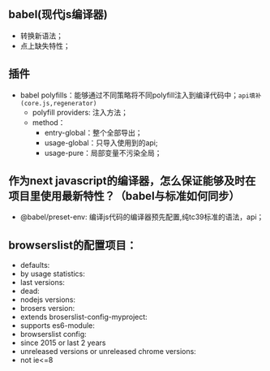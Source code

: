 ## babel(现代js编译器)

* 转换新语法；
* 点上缺失特性；

## 插件

* babel polyfills：能够通过不同策略将不同polyfill注入到编译代码中；`api填补(core.js,regenerator)`
  - polyfill providers: 注入方法；
  - method：
    - entry-global：整个全部导出；
    - usage-global：只导入使用到的api;
    - usage-pure：局部变量不污染全局；

## 作为next javascript的编译器，怎么保证能够及时在项目里使用最新特性？（babel与标准如何同步）

* @babel/preset-env: 编译js代码的编译器预先配置,纯tc39标准的语法，api；

## browserslist的配置项目：

* defaults:
* by usage statistics:
* last versions:
* dead:
* nodejs versions:
* brosers version:
* extends broserslist-config-myproject:
* supports es6-module:
* browserslist config:
* since 2015 or last 2 years
* unreleased versions or unreleased chrome versions:
* not ie<=8